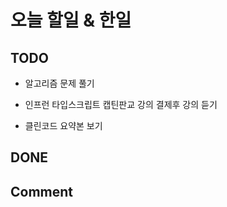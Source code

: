 # 오늘 할일 & 한일

## TODO

- 알고리즘 문제 풀기

- 인프런 타입스크립트 캡틴판교 강의 결제후 강의 듣기

- 클린코드 요약본 보기

## DONE

## Comment
